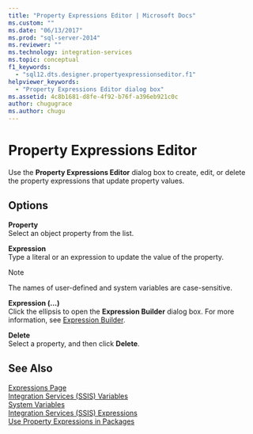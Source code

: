 ```yaml
---
title: "Property Expressions Editor | Microsoft Docs"
ms.custom: ""
ms.date: "06/13/2017"
ms.prod: "sql-server-2014"
ms.reviewer: ""
ms.technology: integration-services
ms.topic: conceptual
f1_keywords: 
  - "sql12.dts.designer.propertyexpressionseditor.f1"
helpviewer_keywords: 
  - "Property Expressions Editor dialog box"
ms.assetid: 4c8b1681-d8fe-4f92-b76f-a396eb921c0c
author: chugugrace
ms.author: chugu
---
```

# Property Expressions Editor
  Use the **Property Expressions Editor** dialog box to create, edit, or delete the property expressions that update property values.  
  
## Options  
 **Property**  
 Select an object property from the list.  
  
 **Expression**  
 Type a literal or an expression to update the value of the property.  
  
> [!NOTE]  
>  The names of user-defined and system variables are case-sensitive.  
  
 **Expression (...)**  
 Click the ellipsis to open the **Expression Builder** dialog box. For more information, see [Expression Builder](expression-builder.md).  
  
 **Delete**  
 Select a property, and then click **Delete**.  
  
## See Also  
 [Expressions Page](expressions-page.md)   
 [Integration Services &#40;SSIS&#41; Variables](../integration-services-ssis-variables.md)   
 [System Variables](../system-variables.md)   
 [Integration Services &#40;SSIS&#41; Expressions](integration-services-ssis-expressions.md)   
 [Use Property Expressions in Packages](use-property-expressions-in-packages.md)  
  
  
